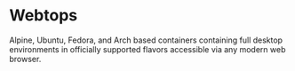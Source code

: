 # Webtops
Alpine, Ubuntu, Fedora, and Arch based containers containing full desktop environments in officially supported flavors accessible via any modern web browser.
